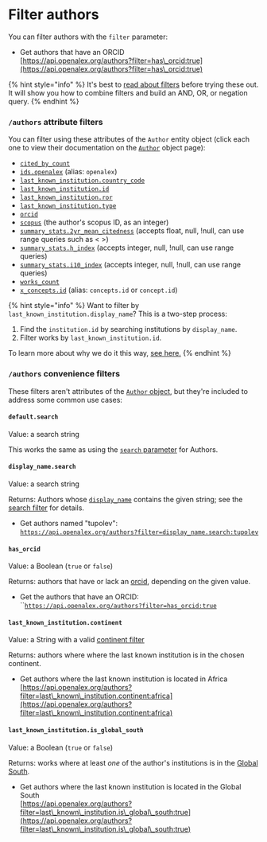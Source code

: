 # Filter authors

You can filter authors with the `filter` parameter:

* Get authors that have an ORCID\
  [https://api.openalex.org/authors?filter=has\_orcid:true](https://api.openalex.org/authors?filter=has\_orcid:true)

{% hint style="info" %}
It's best to [read about filters](../get-lists-of-entities/filter-entity-lists.md) before trying these out. It will show you how to combine filters and build an AND, OR, or negation query.
{% endhint %}

### `/authors` attribute filters

You can filter using these attributes of the `Author` entity object (click each one to view their documentation on the [`Author`](../../the-data/authors/author-object.md) object page):

* [`cited_by_count`](../../the-data/authors/author-object.md#cited\_by\_count)
* [`ids.openalex`](../../the-data/authors/author-object.md#ids) (alias: `openalex`)
* [`last_known_institution.country_code`](../../the-data/authors/author-object.md#last\_known\_institution)
* [`last_known_institution.id`](../../the-data/authors/author-object.md#last\_known\_institution)
* [`last_known_institution.ror`](../../the-data/authors/author-object.md#last\_known\_institution)
* [`last_known_institution.type`](../../the-data/authors/author-object.md#last\_known\_institution)
* [`orcid`](../../the-data/authors/author-object.md#orcid)
* [`scopus`](../../the-data/authors/author-object.md#ids) (the author's scopus ID, as an integer)
* [`summary_stats.2yr_mean_citedness`](../../the-data/authors/author-object.md#summary\_stats) (accepts float, null, !null, can use range queries such as < >)
* [`summary_stats.h_index`](../../the-data/authors/author-object.md#summary\_stats) (accepts integer, null, !null, can use range queries)
* [`summary_stats.i10_index`](../../the-data/authors/author-object.md#summary\_stats) (accepts integer, null, !null, can use range queries)
* [`works_count`](../../the-data/authors/author-object.md#works\_count)
* [`x_concepts.id`](../../the-data/authors/author-object.md#x\_concepts) (alias: `concepts.id` or `concept.id`)

{% hint style="info" %}
Want to filter by `last_known_institution.display_name`? This is a two-step process:

1. Find the `institution.id` by searching institutions by `display_name`.
2. Filter works by `last_known_institution.id`.

To learn more about why we do it this way, [see here.](../search/search-works.md#why-cant-i-search-by-name-of-related-entity-author-name-institution-name-etc.)
{% endhint %}

### `/authors` convenience filters

These filters aren't attributes of the [`Author` object](../../the-data/authors/author-object.md), but they're included to address some common use cases:

#### `default.search`

Value: a search string

This works the same as using the [`search` parameter](../../the-data/authors/search-authors.md#search-authors) for Authors.

#### `display_name.search`

Value: a search string

Returns: Authors whose [`display_name`](../../the-data/authors/author-object.md#display\_name) contains the given string; see the [search filter](../../the-data/authors/search-authors.md#search-a-specific-field) for details.

* Get authors named "tupolev":\
  [`https://api.openalex.org/authors?filter=display_name.search:tupolev`](https://api.openalex.org/authors?filter=display\_name.search:tupolev)

#### `has_orcid`

Value: a Boolean (`true` or `false`)

Returns: authors that have or lack an [orcid](../../the-data/authors/author-object.md#orcid), depending on the given value.

* Get the authors that have an ORCID:\
  \`\`[`https://api.openalex.org/authors?filter=has_orcid:true`](https://api.openalex.org/authors?filter=has\_orcid:true)

#### `last_known_institution.continent`

Value: a String with a valid [continent filter](../../the-data/geo/continents.md#filter-by-continent)

Returns: authors where where the last known institution is in the chosen continent.

* Get authors where the last known institution is located in Africa\
  [https://api.openalex.org/authors?filter=last\_known\_institution.continent:africa](https://api.openalex.org/authors?filter=last\_known\_institution.continent:africa)

#### `last_known_institution.is_global_south`

Value: a Boolean (`true` or `false`)

Returns: works where at least _one_ of the author's institutions is in the [Global South](../../the-data/geo/regions.md#global-south).

* Get authors where the last known institution is located in the Global South\
  [https://api.openalex.org/authors?filter=last\_known\_institution.is\_global\_south:true](https://api.openalex.org/authors?filter=last\_known\_institution.is\_global\_south:true)
